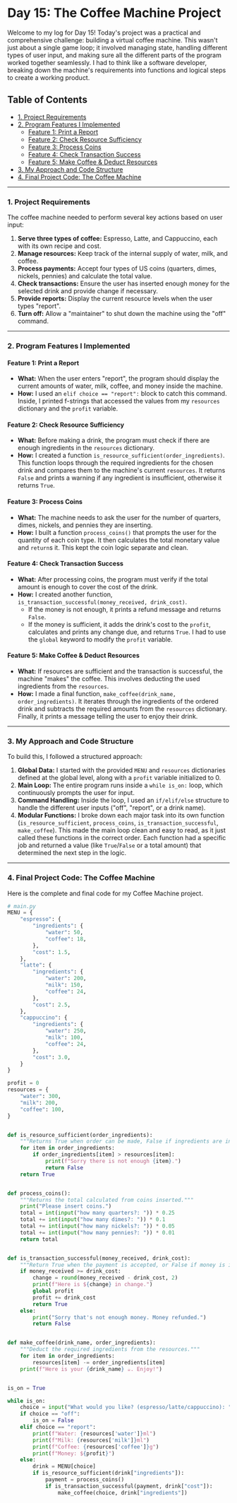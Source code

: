 # Day 15: The Coffee Machine Project

Welcome to my log for Day 15! Today's project was a practical and comprehensive challenge: building a virtual coffee machine.  This wasn't just about a single game loop; it involved managing state, handling different types of user input, and making sure all the different parts of the program worked together seamlessly. I had to think like a software developer, breaking down the machine's requirements into functions and logical steps to create a working product.

## Table of Contents
- [1. Project Requirements](#1-project-requirements)
- [2. Program Features I Implemented](#2-program-features-i-implemented)
  - [Feature 1: Print a Report](#feature-1-print-a-report)
  - [Feature 2: Check Resource Sufficiency](#feature-2-check-resource-sufficiency)
  - [Feature 3: Process Coins](#feature-3-process-coins)
  - [Feature 4: Check Transaction Success](#feature-4-check-transaction-success)
  - [Feature 5: Make Coffee & Deduct Resources](#feature-5-make-coffee--deduct-resources)
- [3. My Approach and Code Structure](#3-my-approach-and-code-structure)
- [4. Final Project Code: The Coffee Machine](#4-final-project-code-the-coffee-machine)

---

### 1. Project Requirements
The coffee machine needed to perform several key actions based on user input:

1.  **Serve three types of coffee:** Espresso, Latte, and Cappuccino, each with its own recipe and cost.
2.  **Manage resources:** Keep track of the internal supply of water, milk, and coffee.
3.  **Process payments:** Accept four types of US coins (quarters, dimes, nickels, pennies) and calculate the total value.
4.  **Check transactions:** Ensure the user has inserted enough money for the selected drink and provide change if necessary.
5.  **Provide reports:** Display the current resource levels when the user types "report".
6.  **Turn off:** Allow a "maintainer" to shut down the machine using the "off" command.

---

### 2. Program Features I Implemented

#### Feature 1: Print a Report
-   **What:** When the user enters "report", the program should display the current amounts of water, milk, coffee, and money inside the machine.
-   **How:** I used an `elif choice == "report":` block to catch this command. Inside, I printed f-strings that accessed the values from my `resources` dictionary and the `profit` variable.

#### Feature 2: Check Resource Sufficiency
-   **What:** Before making a drink, the program must check if there are enough ingredients in the `resources` dictionary.
-   **How:** I created a function `is_resource_sufficient(order_ingredients)`. This function loops through the required ingredients for the chosen drink and compares them to the machine's current `resources`. It returns `False` and prints a warning if any ingredient is insufficient, otherwise it returns `True`.

#### Feature 3: Process Coins
-   **What:** The machine needs to ask the user for the number of quarters, dimes, nickels, and pennies they are inserting.
-   **How:** I built a function `process_coins()` that prompts the user for the quantity of each coin type. It then calculates the total monetary value and `return`s it. This kept the coin logic separate and clean.

#### Feature 4: Check Transaction Success
-   **What:** After processing coins, the program must verify if the total amount is enough to cover the cost of the drink.
-   **How:** I created another function, `is_transaction_successful(money_received, drink_cost)`.
    -   If the money is not enough, it prints a refund message and returns `False`.
    -   If the money is sufficient, it adds the drink's cost to the `profit`, calculates and prints any change due, and returns `True`. I had to use the `global` keyword to modify the `profit` variable.

#### Feature 5: Make Coffee & Deduct Resources
-   **What:** If resources are sufficient and the transaction is successful, the machine "makes" the coffee. This involves deducting the used ingredients from the `resources`.
-   **How:** I made a final function, `make_coffee(drink_name, order_ingredients)`. It iterates through the ingredients of the ordered drink and subtracts the required amounts from the `resources` dictionary. Finally, it prints a message telling the user to enjoy their drink.

---

### 3. My Approach and Code Structure
To build this, I followed a structured approach:

1.  **Global Data:** I started with the provided `MENU` and `resources` dictionaries defined at the global level, along with a `profit` variable initialized to 0.
2.  **Main Loop:** The entire program runs inside a `while is_on:` loop, which continuously prompts the user for input.
3.  **Command Handling:** Inside the loop, I used an `if/elif/else` structure to handle the different user inputs ("off", "report", or a drink name).
4.  **Modular Functions:** I broke down each major task into its own function (`is_resource_sufficient`, `process_coins`, `is_transaction_successful`, `make_coffee`). This made the main loop clean and easy to read, as it just called these functions in the correct order. Each function had a specific job and returned a value (like `True`/`False` or a total amount) that determined the next step in the logic.

---

### 4. Final Project Code: The Coffee Machine
Here is the complete and final code for my Coffee Machine project.

```python
# main.py
MENU = {
    "espresso": {
        "ingredients": {
            "water": 50,
            "coffee": 18,
        },
        "cost": 1.5,
    },
    "latte": {
        "ingredients": {
            "water": 200,
            "milk": 150,
            "coffee": 24,
        },
        "cost": 2.5,
    },
    "cappuccino": {
        "ingredients": {
            "water": 250,
            "milk": 100,
            "coffee": 24,
        },
        "cost": 3.0,
    }
}

profit = 0
resources = {
    "water": 300,
    "milk": 200,
    "coffee": 100,
}


def is_resource_sufficient(order_ingredients):
    """Returns True when order can be made, False if ingredients are insufficient."""
    for item in order_ingredients:
        if order_ingredients[item] > resources[item]:
            print(f"​Sorry there is not enough {item}.")
            return False
    return True


def process_coins():
    """Returns the total calculated from coins inserted."""
    print("Please insert coins.")
    total = int(input("how many quarters?: ")) * 0.25
    total += int(input("how many dimes?: ")) * 0.1
    total += int(input("how many nickels?: ")) * 0.05
    total += int(input("how many pennies?: ")) * 0.01
    return total


def is_transaction_successful(money_received, drink_cost):
    """Return True when the payment is accepted, or False if money is insufficient."""
    if money_received >= drink_cost:
        change = round(money_received - drink_cost, 2)
        print(f"Here is ${change} in change.")
        global profit
        profit += drink_cost
        return True
    else:
        print("Sorry that's not enough money. Money refunded.")
        return False


def make_coffee(drink_name, order_ingredients):
    """Deduct the required ingredients from the resources."""
    for item in order_ingredients:
        resources[item] -= order_ingredients[item]
    print(f"Here is your {drink_name} ☕️. Enjoy!")


is_on = True

while is_on:
    choice = input("​What would you like? (espresso/latte/cappuccino): ")
    if choice == "off":
        is_on = False
    elif choice == "report":
        print(f"Water: {resources['water']}ml")
        print(f"Milk: {resources['milk']}ml")
        print(f"Coffee: {resources['coffee']}g")
        print(f"Money: ${profit}")
    else:
        drink = MENU[choice]
        if is_resource_sufficient(drink["ingredients"]):
            payment = process_coins()
            if is_transaction_successful(payment, drink["cost"]):
                make_coffee(choice, drink["ingredients"])
```